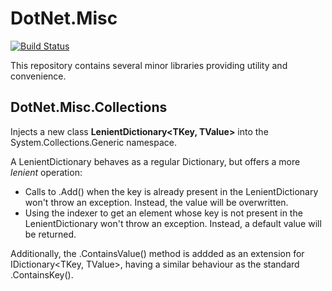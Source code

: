 # DotNet.Misc
[![Build Status](https://carlubian.visualstudio.com/DotNet.Misc/_apis/build/status/DotNet.Misc%20Build)](https://carlubian.visualstudio.com/DotNet.Misc/_build/latest?definitionId=16)

This repository contains several minor libraries providing utility and convenience.

## DotNet.Misc.Collections
Injects a new class <strong>LenientDictionary&lt;TKey, TValue&gt;</strong> into the System.Collections.Generic namespace.

A LenientDictionary behaves as a regular Dictionary, but offers a more <em>lenient</em> operation:
* Calls to .Add() when the key is already present in the LenientDictionary won't throw an exception. Instead, the value will be overwritten.
* Using the indexer to get an element whose key is not present in the LenientDictionary won't throw an exception. Instead, a default value will be returned.

Additionally, the .ContainsValue() method is addded as an extension for IDictionary&lt;TKey, TValue&gt;, having a similar behaviour as the standard .ContainsKey().
